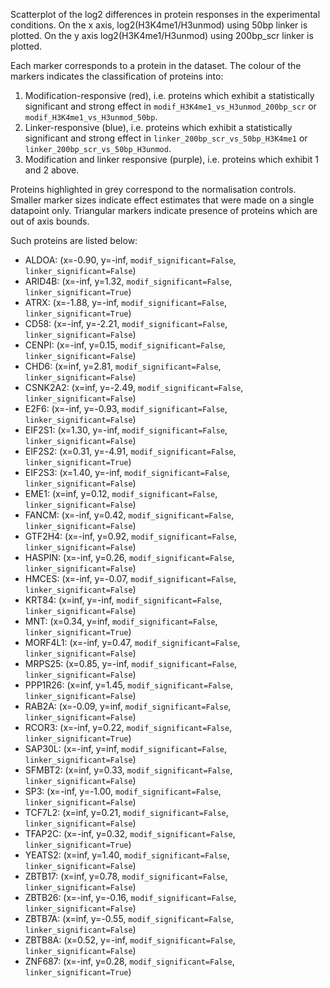 
Scatterplot of the log2 differences in protein responses in the experimental conditions.
On the x axis, log2(H3K4me1/H3unmod) using 50bp linker is plotted. On the y axis log2(H3K4me1/H3unmod) using 200bp_scr linker is plotted.

Each marker corresponds to a protein in the dataset. The colour of the markers indicates the classification of proteins into:

1. Modification-responsive (red), i.e. proteins which exhibit a statistically significant and strong effect in `modif_H3K4me1_vs_H3unmod_200bp_scr` or `modif_H3K4me1_vs_H3unmod_50bp`.
2. Linker-responsive (blue), i.e. proteins which exhibit a statistically significant and strong effect in `linker_200bp_scr_vs_50bp_H3K4me1` or `linker_200bp_scr_vs_50bp_H3unmod`.
3. Modification and linker responsive (purple), i.e. proteins which exhibit 1 and 2 above.

Proteins highlighted in grey correspond to the normalisation controls.
Smaller marker sizes indicate effect estimates that were made on a single datapoint only.
Triangular markers indicate presence of proteins which are out of axis bounds.

Such proteins are listed below:

   - ALDOA: (x=-0.90, y=-inf, `modif_significant=False`, `linker_significant=False`)
   - ARID4B: (x=-inf, y=1.32, `modif_significant=False`, `linker_significant=True`)
   - ATRX: (x=-1.88, y=-inf, `modif_significant=False`, `linker_significant=True`)
   - CD58: (x=-inf, y=-2.21, `modif_significant=False`, `linker_significant=False`)
   - CENPI: (x=-inf, y=0.15, `modif_significant=False`, `linker_significant=False`)
   - CHD6: (x=inf, y=2.81, `modif_significant=False`, `linker_significant=False`)
   - CSNK2A2: (x=inf, y=-2.49, `modif_significant=False`, `linker_significant=False`)
   - E2F6: (x=-inf, y=-0.93, `modif_significant=False`, `linker_significant=False`)
   - EIF2S1: (x=1.30, y=-inf, `modif_significant=False`, `linker_significant=False`)
   - EIF2S2: (x=0.31, y=-4.91, `modif_significant=False`, `linker_significant=True`)
   - EIF2S3: (x=1.40, y=-inf, `modif_significant=False`, `linker_significant=False`)
   - EME1: (x=inf, y=0.12, `modif_significant=False`, `linker_significant=False`)
   - FANCM: (x=-inf, y=0.42, `modif_significant=False`, `linker_significant=False`)
   - GTF2H4: (x=-inf, y=0.92, `modif_significant=False`, `linker_significant=False`)
   - HASPIN: (x=-inf, y=0.26, `modif_significant=False`, `linker_significant=False`)
   - HMCES: (x=-inf, y=-0.07, `modif_significant=False`, `linker_significant=False`)
   - KRT84: (x=inf, y=-inf, `modif_significant=False`, `linker_significant=False`)
   - MNT: (x=0.34, y=inf, `modif_significant=False`, `linker_significant=True`)
   - MORF4L1: (x=-inf, y=0.47, `modif_significant=False`, `linker_significant=False`)
   - MRPS25: (x=0.85, y=-inf, `modif_significant=False`, `linker_significant=False`)
   - PPP1R26: (x=inf, y=1.45, `modif_significant=False`, `linker_significant=False`)
   - RAB2A: (x=-0.09, y=inf, `modif_significant=False`, `linker_significant=False`)
   - RCOR3: (x=-inf, y=0.22, `modif_significant=False`, `linker_significant=True`)
   - SAP30L: (x=-inf, y=inf, `modif_significant=False`, `linker_significant=False`)
   - SFMBT2: (x=inf, y=0.33, `modif_significant=False`, `linker_significant=False`)
   - SP3: (x=-inf, y=-1.00, `modif_significant=False`, `linker_significant=False`)
   - TCF7L2: (x=inf, y=0.21, `modif_significant=False`, `linker_significant=False`)
   - TFAP2C: (x=-inf, y=0.32, `modif_significant=False`, `linker_significant=True`)
   - YEATS2: (x=inf, y=1.40, `modif_significant=False`, `linker_significant=False`)
   - ZBTB17: (x=inf, y=0.78, `modif_significant=False`, `linker_significant=False`)
   - ZBTB26: (x=-inf, y=-0.16, `modif_significant=False`, `linker_significant=False`)
   - ZBTB7A: (x=inf, y=-0.55, `modif_significant=False`, `linker_significant=False`)
   - ZBTB8A: (x=0.52, y=-inf, `modif_significant=False`, `linker_significant=False`)
   - ZNF687: (x=-inf, y=0.28, `modif_significant=False`, `linker_significant=True`)
        